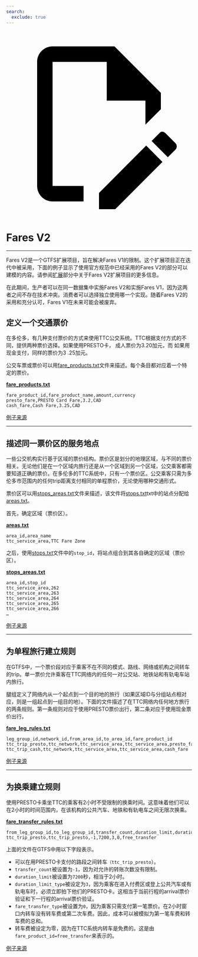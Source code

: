```yaml
---
search:
  exclude: true
---
```

<a class="pencil-link" href="https://github.com/MobilityData/gtfs.org/edit/main/docs/schedule/examples/fares-v2.md" title="Edit this page" target="_blank">
    <svg class="pencil" xmlns="http://www.w3.org/2000/svg" viewBox="0 0 24 24"><path d="M10 20H6V4h7v5h5v3.1l2-2V8l-6-6H6c-1.1 0-2 .9-2 2v16c0 1.1.9 2 2 2h4v-2m10.2-7c.1 0 .3.1.4.2l1.3 1.3c.2.2.2.6 0 .8l-1 1-2.1-2.1 1-1c.1-.1.2-.2.4-.2m0 3.9L14.1 23H12v-2.1l6.1-6.1 2.1 2.1Z"></path></svg>
  </a>

# Fares V2

<hr/>

Fares V2是一个GTFS扩展项目，旨在解决Fares V1的限制。这个扩展项目正在迭代中被采用，下面的例子显示了使用官方规范中已经采用的Fares V2的部分可以建模的内容。请参阅[扩展](../../../extensions)部分中关于Fares V2扩展项目的更多信息。

在此期间，生产者可以在同一数据集中实施Fares V2和实施Fares V1，因为这两者之间不存在技术冲突。消费者可以选择独立使用哪一个实现。随着Fares V2的采用和充分认可，Fares V1在未来可能会被废弃。

## 定义一个交通票价

在多伦多，有几种支付票价的方式来使用TTC公交系统。TTC根据支付方式的不同，提供两种票价选择。如果使用PRESTO卡， 成人票价为3.20加元，而 如果用现金支付，同样的票价为3 .25加元。

公交车票或票价可以用[fare_products.txt](../../reference/#fare_productstxt)文件来描述。每个条目都对应着一个特定的票价。

[**fare_products.txt**](../../reference/#fare_productstxt)

    fare_product_id,fare_product_name,amount,currency
    presto_fare,PRESTO Card Fare,3.2,CAD
    cash_fare,Cash Fare,3.25,CAD

[例子来源](https://www.ttc.ca/Fares-and-passes)

<hr/>

## 描述同一票价区的服务地点

一些公交机构实行基于区域的票价结构。票价区是划分的地理区域，与不同的票价相关。无论他们是在一个区域内旅行还是从一个区域到另一个区域，公交乘客都需要知道正确的票价。在多伦多的TTC系统中，只有一个票价区。公交乘客只需为多伦多市范围内的任何trip距离支付相同的单程票价，无论使用哪种交通形式。

票价区可以用[stops_areas.txt](../../reference/#stops_areastxt)文件来描述，该文件将[stops.txt](../../reference/#stopstxt)txt中的站点分配给[areas.txt](../../reference/#areastxt)。

首先，确定区域（票价区）。

[**areas.txt**](../../reference/#areastxt)

    area_id,area_name
    ttc_service_area,TTC Fare Zone

之后，使用[stops.txt](../../reference/#stopstxt)文件中的`stop_id`，将站点组合到其各自确定的区域（票价区）。

[**stops_areas.txt**](../../reference/#stops_areastxt)

    area_id,stop_id
    ttc_service_area,262
    ttc_service_area,263
    ttc_service_area,264
    ttc_service_area,265
    ttc_service_area,266
    …

[例子来源](http://opendata.toronto.ca/toronto.transit.commission/ttc-routes-and-schedules/OpenData_TTC_Schedules.zip)

<hr/>

## 为单程旅行建立规则

在GTFS中，一个票价段对应于乘客不在不同的模式、路线、网络或机构之间转车的trip。单一票价允许乘客在TTC网络内的任何一对公交站、地铁站和有轨电车站内旅行。

腿组定义了网络内从一个起点到一个目的地的旅行（如果区域ID与分组站点相对应，则是一组起点到一组目的地）。下面的文件描述了在TTC网络内任何地方旅行的两条规则。第一条规则对应于使用PRESTO票价出行，第二条对应于使用现金票价出行。

[**fare_leg_rules.txt**](../../reference/#fare_leg_rulestxt)

    leg_group_id,network_id,from_area_id,to_area_id,fare_product_id
    ttc_trip_presto,ttc_network,ttc_service_area,ttc_service_area,presto_fare
    ttc_trip_cash,ttc_network,ttc_service_area,ttc_service_area,cash_fare

[例子来源](https://www.ttc.ca/Fares-and-passes)

<hr/>

## 为换乘建立规则

使用PRESTO卡乘坐TTC的乘客有2小时不受限制的换乘时间。这意味着他们可以在2小时的时间范围内，在该机构的公共汽车、地铁和有轨电车之间无限次换乘。

[**fare_transfer_rules.txt**](../../reference/#fare_transfer_rulestxt)

    from_leg_group_id,to_leg_group_id,transfer_count,duration_limit,duration_limit_type,fare_transfer_type,fare_product_id
    ttc_trip_presto,ttc_trip_presto,-1,7200,3,0,free_transfer

上面的文件在GTFS中用以下字段表示。

- 可以在用PRESTO卡支付的路段之间转车`（ttc_trip_presto`）。
- `transfer_count`被设置为`-1`，因为对允许的转账次数没有限制。
- `duration_limit`被设置为`7200`秒，相当于2小时。
- `duration_limit_type`被设定为`3`，因为乘客在进入付费区或登上公共汽车或有轨电车时，必须立即拍下他们的PRESTO卡。这相当于当前行程的arrival票价验证和下一行程的arrival票价验证。
- `fare_transfer_type`被设置为`0`，因为乘客只需支付第一笔票价。在2小时窗口内转车没有转车费或第二次车费。因此，成本可以被模拟为第一笔车费和转车费的总和。
- 转车费被设定为零，因为在TTC系统内转车是免费的。这是由`fare_product_id=free_transfer`来表示的。

[例子来源](https://www.ttc.ca/Fares-and-passes/PRESTO-on-the-TTC/Two-hour-transfer)
